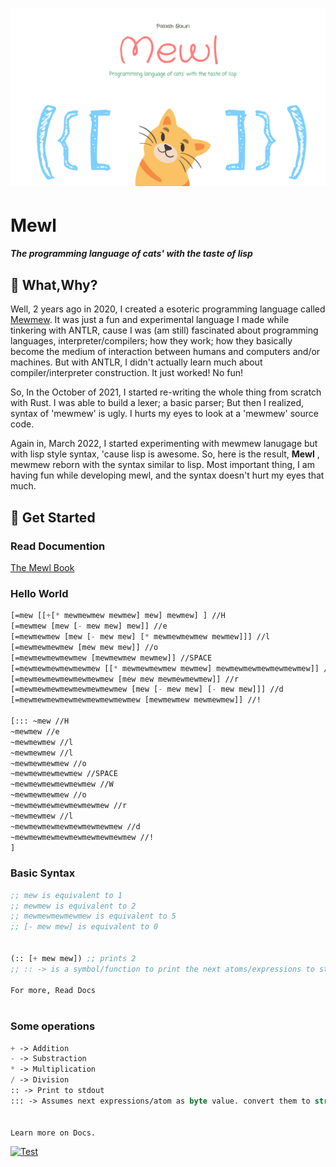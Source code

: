 # ![](media/mewl_banner.png)

# Mewl

##### The programming language of cats' with the taste of lisp

## 🤔 What,Why?

Well, 2 years ago in 2020, I created a esoteric programming language called [Mewmew](https://github.com/bauripalash/mewmew). It was just a fun and experimental language I made while tinkering with ANTLR, cause I was (am still) fascinated about programming languages, interpreter/compilers; how they work; how they basically become the medium of interaction between humans and computers and/or machines. But with ANTLR, I didn't actually learn much about compiler/interpreter construction. It just worked! No fun!

So, In the October of 2021, I started re-writing the whole thing from scratch with Rust. I was able to build a lexer; a basic parser; But then I realized, syntax of 'mewmew' is ugly. I hurts my eyes to look at a 'mewmew' source code.

Again in, March 2022, I started experimenting with mewmew lanugage but with lisp style syntax, 'cause lisp is awesome. So, here is the result, **Mewl** , mewmew reborn with the syntax similar to lisp. Most important thing, I am having fun while developing mewl, and the syntax doesn't hurt my eyes that much. 

## 🎉 Get Started

### Read Documention

[The Mewl Book](https://bauripalash.github.io/mewlbook)

### Hello World

```lisp
[=mew [[+[* mewmewmew mewmew] mew] mewmew] ] //H
[=mewmew [mew [- mew mew] mew]] //e
[=mewmewmew [mew [- mew mew] [* mewmewmewmew mewmew]]] //l
[=mewmewmewmew [mew mew mew]] //o
[=mewmewmewmewmew [mewmewmew mewmew]] //SPACE
[=mewmewmewmewmewmew [[* mewmewmewmew mewmew] mewmewmewmewmewmewmew]] //W
[=mewmewmewmewmewmewmew [mew mew mewmewmewmew]] //r
[=mewmewmewmewmewmewmewmew [mew [- mew mew] [- mew mew]]] //d
[=mewmewmewmewmewmewmewmewmew [mewmewmew mewmewmew]] //!

[::: ~mew //H
~mewmew //e
~mewmewmew //l
~mewmewmew //l
~mewmewmewmew //o
~mewmewmewmewmew //SPACE 
~mewmewmewmewmewmew //W
~mewmewmewmew //o
~mewmewmewmewmewmewmew //r
~mewmewmew //l
~mewmewmewmewmewmewmewmew //d
~mewmewmewmewmewmewmewmewmew //!
]

```

### Basic Syntax

```lisp
;; mew is equivalent to 1
;; mewmew is equivalent to 2
;; mewmewmewmewmew is equivalent to 5
;; [- mew mew] is equivalent to 0


(:: [+ mew mew]) ;; prints 2
;; :: -> is a symbol/function to print the next atoms/expressions to stdout

For more, Read Docs



```

### Some operations

```lisp
+ -> Addition
- -> Substraction
* -> Multiplication
/ -> Division
:: -> Print to stdout
::: -> Assumes next expressions/atom as byte value. convert them to string, including invalid chars and prints to stdout


Learn more on Docs.
```



[![Test](https://github.com/bauripalash/mewl/actions/workflows/rust.yml/badge.svg)](https://github.com/bauripalash/mewl/actions/workflows/rust.yml)
